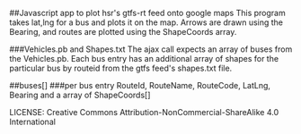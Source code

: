 ##Javascript app to plot hsr's gtfs-rt feed onto google maps
This program takes lat,lng for a bus and plots it on the map.
Arrows are drawn using the Bearing, and routes are plotted using the ShapeCoords array.

###Vehicles.pb and Shapes.txt
The ajax call expects an array of buses from the Vehicles.pb. Each bus entry has an additional array of shapes for the particular bus by routeid from the gtfs feed's shapes.txt file.

##buses[]
###per bus entry
RouteId, RouteName, RouteCode, LatLng, Bearing and a array of ShapeCoords[]

LICENSE: Creative Commons Attribution-NonCommercial-ShareAlike 4.0 International



